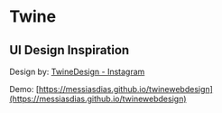 # Twine
## UI Design Inspiration
Design by: 
[TwineDesign - Instagram](https://www.instagram.com/p/CKCCqDEgAZy/)

Demo:
[https://messiasdias.github.io/twinewebdesign](https://messiasdias.github.io/twinewebdesign)

